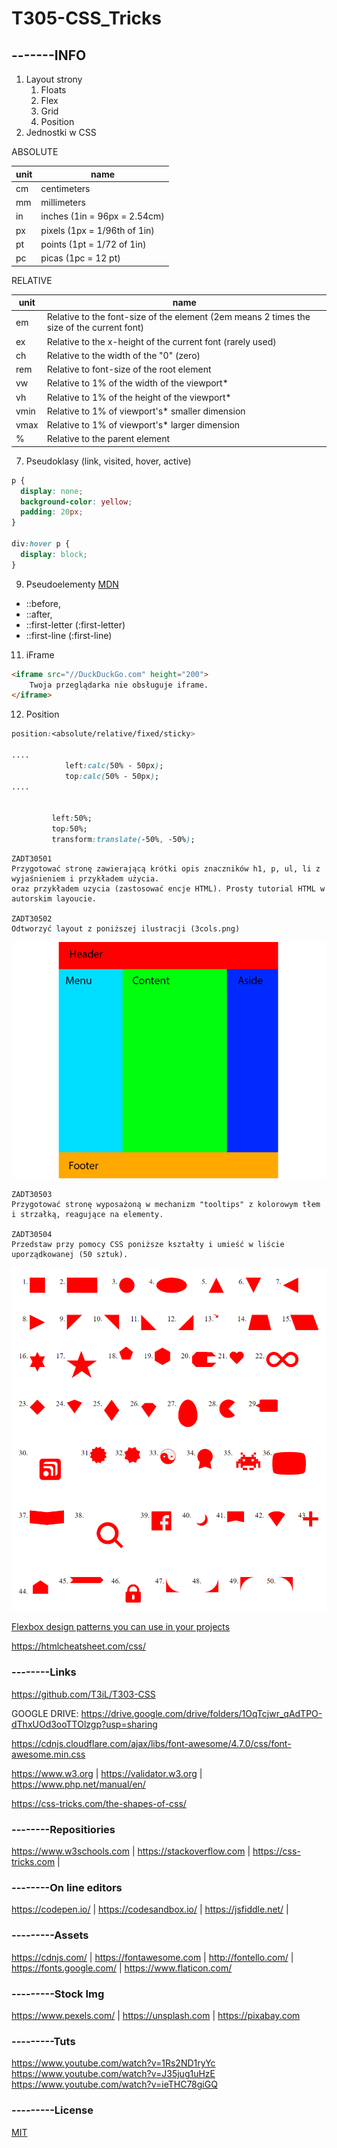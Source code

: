 # T305-CSS_Tricks
## -------INFO

1. Layout strony
   1. Floats
   1. Flex
   1. Grid
   2. Position
1. Jednostki w CSS

ABSOLUTE

unit|name
----|------------
cm | centimeters
mm | millimeters
in | inches (1in = 96px = 2.54cm)
px | pixels (1px = 1/96th of 1in)
pt | points (1pt = 1/72 of 1in)
pc | picas (1pc = 12 pt)

RELATIVE

unit|name
----|------------
em | Relative to the font-size of the element (2em means 2 times the size of the current font)	
ex	| Relative to the x-height of the current font (rarely used)	
ch	| Relative to the width of the "0" (zero)	
rem | Relative to font-size of the root element	
vw	| Relative to 1% of the width of the viewport*	
vh	| Relative to 1% of the height of the viewport*	
vmin | Relative to 1% of viewport's* smaller dimension	
vmax | Relative to 1% of viewport's* larger dimension	
% | Relative to the parent element

7. Pseudoklasy (link, visited, hover, active)
```css
p {
  display: none;
  background-color: yellow;
  padding: 20px;
}

div:hover p {
  display: block;
}
```
9. Pseudoelementy [MDN](https://developer.mozilla.org/en-US/docs/Web/CSS/Pseudo-elements)
* ::before,
* ::after,
* ::first-letter (:first-letter)
* ::first-line (:first-line)
11. iFrame
```html
<iframe src="//DuckDuckGo.com" height="200">
    Twoja przeglądarka nie obsługuje iframe.
</iframe>
```

12. Position 
```css
position:<absolute/relative/fixed/sticky>

....
			left:calc(50% - 50px);
			top:calc(50% - 50px);
....


         left:50%;
         top:50%;
         transform:translate(-50%, -50%);
 ```

```
ZADT30501
Przygotować stronę zawierającą krótki opis znaczników h1, p, ul, li z wyjaśnieniem i przykładem użycia.
oraz przykładem uzycia (zastosować encje HTML). Prosty tutorial HTML w autorskim layoucie.

ZADT30502
Odtworzyć layout z poniższej ilustracji (3cols.png)
```
![3cols](/3cols.png)
```
ZADT30503
Przygotować stronę wyposażoną w mechanizm "tooltips" z kolorowym tłem i strzałką, reagujące na elementy.

ZADT30504
Przedstaw przy pomocy CSS poniższe kształty i umieść w liście uporządkowanej (50 sztuk).
```
![Shapes](50_Shapes.PNG)

[Flexbox design patterns you can use in your projects](https://www.youtube.com/watch?v=vQAvjof1oe4)

https://htmlcheatsheet.com/css/
### --------Links
https://github.com/T3iL/T303-CSS

GOOGLE DRIVE: https://drive.google.com/drive/folders/1OqTcjwr_qAdTPO-dThxUOd3ooTTOlzgp?usp=sharing

https://cdnjs.cloudflare.com/ajax/libs/font-awesome/4.7.0/css/font-awesome.min.css

https://www.w3.org | https://validator.w3.org | https://www.php.net/manual/en/

https://css-tricks.com/the-shapes-of-css/

### --------Repositiories
https://www.w3schools.com | https://stackoverflow.com | https://css-tricks.com |
### --------On line editors
https://codepen.io/ | https://codesandbox.io/ | https://jsfiddle.net/ |
### ---------Assets
https://cdnjs.com/ | https://fontawesome.com | http://fontello.com/ | https://fonts.google.com/ | https://www.flaticon.com/
### ---------Stock Img
https://www.pexels.com/ | https://unsplash.com | https://pixabay.com
### ---------Tuts
https://www.youtube.com/watch?v=1Rs2ND1ryYc
https://www.youtube.com/watch?v=J35jug1uHzE
https://www.youtube.com/watch?v=ieTHC78giGQ
### ---------License
[MIT](https://choosealicense.com/licenses/mit/)
